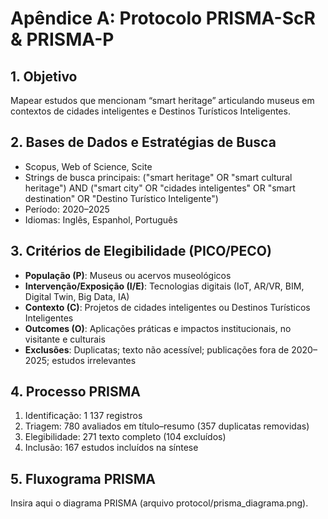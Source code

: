 # Apêndice A: Protocolo PRISMA-ScR & PRISMA-P

## 1. Objetivo
Mapear estudos que mencionam “smart heritage” articulando museus em contextos de cidades inteligentes e Destinos Turísticos Inteligentes.

## 2. Bases de Dados e Estratégias de Busca
- Scopus, Web of Science, Scite
- Strings de busca principais:
  ("smart heritage" OR "smart cultural heritage") AND ("smart city" OR "cidades inteligentes" OR "smart destination" OR "Destino Turístico Inteligente")
- Período: 2020–2025
- Idiomas: Inglês, Espanhol, Português

## 3. Critérios de Elegibilidade (PICO/PECO)
- **População (P)**: Museus ou acervos museológicos
- **Intervenção/Exposição (I/E)**: Tecnologias digitais (IoT, AR/VR, BIM, Digital Twin, Big Data, IA)
- **Contexto (C)**: Projetos de cidades inteligentes ou Destinos Turísticos Inteligentes
- **Outcomes (O)**: Aplicações práticas e impactos institucionais, no visitante e culturais
- **Exclusões**: Duplicatas; texto não acessível; publicações fora de 2020–2025; estudos irrelevantes

## 4. Processo PRISMA
1. Identificação: 1 137 registros
2. Triagem: 780 avaliados em título–resumo (357 duplicatas removidas)
3. Elegibilidade: 271 texto completo (104 excluídos)
4. Inclusão: 167 estudos incluídos na síntese

## 5. Fluxograma PRISMA
Insira aqui o diagrama PRISMA (arquivo protocol/prisma_diagrama.png).
